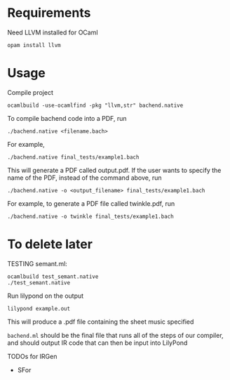 # Requirements

Need LLVM installed for OCaml
```
opam install llvm
```


# Usage

Compile project
```
ocamlbuild -use-ocamlfind -pkg "llvm,str" bachend.native
```

To compile bachend code into a PDF, run
```
./bachend.native <filename.bach>
```

For example,
```
./bachend.native final_tests/example1.bach
```

This will generate a PDF called output.pdf. If the user wants to specify the name of the PDF, instead of the command above, run

```
./bachend.native -o <output_filename> final_tests/example1.bach
```

For example, to generate a PDF file called twinkle.pdf, run
```
./bachend.native -o twinkle final_tests/example1.bach
```

# To delete later

TESTING semant.ml: 
```
ocamlbuild test_semant.native
./test_semant.native
```


Run lilypond on the output
```
lilypond example.out
```

This will produce a .pdf file containing the sheet music specified

`bachend.ml` should be the final file that runs all of the steps of our compiler, and should output IR code that can then be input into LilyPond

TODOs for IRGen
- SFor
